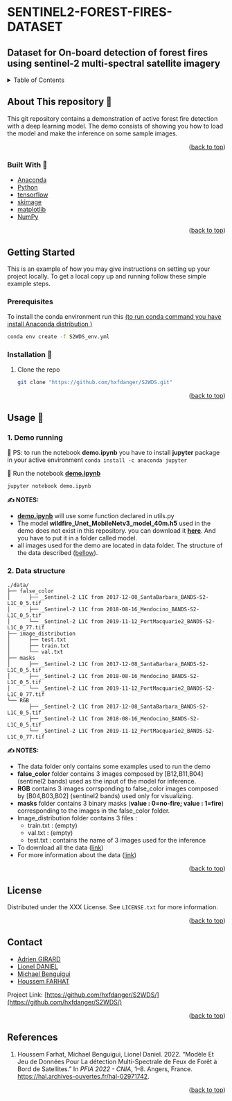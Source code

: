 # SENTINEL2-FOREST-FIRES-DATASET

## Dataset for On-board detection of forest fires using sentinel-2 multi-spectral satellite imagery

<div id="top"></div>




<!-- TABLE OF CONTENTS -->
<details>
  <summary>Table of Contents</summary>
  <ol>
    <li>
      <a href="#about-this-repository-">About This Repository</a>
      <ul>
        <li><a href="#built-with-">Built With</a></li>
      </ul>
    </li>
    <li>
      <a href="#getting-started">Getting Started</a>
      <ul>
        <li><a href="#prerequisites">Prerequisites</a></li>
        <li><a href="#installation-">Installation</a></li>
      </ul>
    </li>
    <li>
        <a href="#usage-">Usage</a>
        <ul>
            <li><a href="#demo-running">Demo running</a></li>
            <li><a href="#data_structure">Data structure</a></li>
        </ul>
    </li>
    <li><a href="#license">License</a></li>
    <li><a href="#contact">Contact</a></li>
    <li><a href="#references">References</a></li>
  </ol>
</details>



<!-- ABOUT THE PROJECT -->

## About This repository 💼

This git repository contains a demonstration of active forest fire detection with a deep learning model. The demo
consists of showing you how to load the model and make the inference on some sample images.

<p align="right">(<a href="#top">back to top</a>)</p>

### Built With 🧰

* [Anaconda](https://www.anaconda.com/products/distribution)
* [Python](https://www.python.org/)
* [tensorflow](https://www.tensorflow.org/)
* [skimage](https://scikit-image.org/)
* [matplotlib](https://matplotlib.org/)
* [NumPy](https://numpy.org/)

<p align="right">(<a href="#top">back to top</a>)</p>



<!-- GETTING STARTED -->

## Getting Started

This is an example of how you may give instructions on setting up your project locally. To get a local copy up and
running follow these simple example steps.

### Prerequisites

To install the conda environment run
this [(to run conda command you have install Anaconda distribution )](https://www.anaconda.com/products/distribution)

   ```sh
   conda env create -f S2WDS_env.yml
   ```

### Installation 🔩

1. Clone the repo

   ```sh
   git clone "https://github.com/hxfdanger/S2WDS.git"
   ```

<p align="right">(<a href="#top">back to top</a>)</p>



<!-- USAGE EXAMPLES -->

## Usage 📒

### 1. Demo running

🚨 PS: to run the notebook **demo.ipynb** you have to install **jupyter** package in your active environment
```conda install -c anaconda jupyter```

🏁 Run the notebook [**demo.ipynb**](https://github.com/hxfdanger/S2WDS/blob/prepare_demo/demo.ipynb)

```bash
jupyter notebook demo.ipynb
```

**✍ NOTES:**

- [**demo.ipynb**](https://github.com/hxfdanger/S2WDS/blob/prepare_demo/demo.ipynb) will use some function declared in
  utils.py
- The model **wildfire_Unet_MobileNetv3_model_40m.h5** used in the demo does not exist in this repository. you can
  download it [__here__](https://ciar.irt-saintexupery.com/index.php/s/NDXrX4eRKzkIPWD/download?path=%2F&files=wildfire_Unet_MobileNetv3_model_40m.h5). 
  And you have to put it in a folder called model.
- all images used for the demo are located in data folder. The structure of the data described
  (<a href="#data_structure">bellow</a>).

### 2. Data structure <div id="data_structure"></div>

```
./data/
├── false_color
│      ├── _Sentinel-2 L1C from 2017-12-08_SantaBarbara_BANDS-S2-L1C_0_5.tif
│      ├── _Sentinel-2 L1C from 2018-08-16_Mendocino_BANDS-S2-L1C_0_5.tif
│      └── _Sentinel-2 L1C from 2019-11-12_PortMacquarie2_BANDS-S2-L1C_0_77.tif
├── image_distribution
│      ├── test.txt
│      ├── train.txt
│      └── val.txt
├── masks
│      ├── _Sentinel-2 L1C from 2017-12-08_SantaBarbara_BANDS-S2-L1C_0_5.tif
│      ├── _Sentinel-2 L1C from 2018-08-16_Mendocino_BANDS-S2-L1C_0_5.tif
│      └── _Sentinel-2 L1C from 2019-11-12_PortMacquarie2_BANDS-S2-L1C_0_77.tif
└── RGB
       ├── _Sentinel-2 L1C from 2017-12-08_SantaBarbara_BANDS-S2-L1C_0_5.tif
       ├── _Sentinel-2 L1C from 2018-08-16_Mendocino_BANDS-S2-L1C_0_5.tif
       └── _Sentinel-2 L1C from 2019-11-12_PortMacquarie2_BANDS-S2-L1C_0_77.tif
```
**✍ NOTES:**

- The data folder only contains some examples used to run the demo
- **false_color** folder contains 3 images composed by [B12,B11,B04] (sentinel2 bands) used as the input of the model for inference. 
- **RGB** contains 3 images corrsponding to false_color images composed by [B04,B03,B02] (sentinel2 bands) used only for visualizing.
- **masks** folder contains 3 binary masks (**value : 0=no-fire; value : 1=fire**) corresponding to the images in the false_color folder.
- Image_distribution folder contains 3 files :
  - train.txt : (empty) 
  - val.txt : (empty)
  - test.txt : contains the name of 3 images used for the inference
- To download all the data ([link](https://ciar.irt-saintexupery.com/index.php/s/NDXrX4eRKzkIPWD))
- For more information about the data ([link]())

<p align="right">(<a href="#top">back to top</a>)</p>



<!-- LICENSE -->

## License

Distributed under the XXX License. See `LICENSE.txt` for more information.

<p align="right">(<a href="#top">back to top</a>)</p>



<!-- CONTACT -->

## Contact

* [Adrien GIRARD](mailto:adrien.girard@irt-saintexupery.com)
* [Lionel DANIEL](mailto:lionel.daniel@irt-saintexupery.com)
* [Michael Benguigui](mailto:michael.benguigui@irt-saintexupery.com)
* [Houssem FARHAT](mailto:houssem.farhat@irt-saintexupery.com)

Project Link: [https://github.com/hxfdanger/S2WDS/](https://github.com/hxfdanger/S2WDS/)

<p align="right">(<a href="#top">back to top</a>)</p>



<!-- ACKNOWLEDGMENTS -->

## References

<ol>
<li>
<div id="ref-FARHAT:2022" class="csl-entry" role="doc-biblioentry">
Houssem Farhat, Michael Benguigui, Lionel Daniel. 2022. <span>“Mod<span>è</span>le Et Jeu de Donn<span>é</span>es Pour La d<span>é</span>tection Multi-Spectrale de Feux de Forêt <span class="nocase">à</span> Bord de Satellites.”</span> In <em>PFIA 2022 - CNIA</em>, 1–8. Angers, France. <a href="https://hal.archives-ouvertes.fr/hal-02971742">https://hal.archives-ouvertes.fr/hal-02971742</a>.
</div>
</li>
</ol>


<p align="right">(<a href="#top">back to top</a>)</p>
